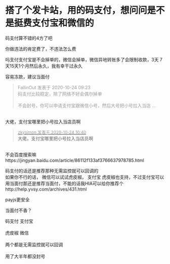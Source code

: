 # 搭了个发卡站，用的码支付，想问问是不是挺费支付宝和微信的


码支付算不错的4方了吧

你做违法的肯定费了，不违法怎么费

吗支付支付宝是不会掉单的，微信会掉单，微信异地转账多了会限制收款，3天 7天15天1个月然后永久，我有幸干过永久

容易冻款，建议当面付

<div class="quote"><blockquote><font color="#999999">FallinOut 发表于 2020-10-24 09:23</font><br />
<font color="#999999">码支付比较稳定，除了网络不好会偶尔掉单<br />
<br />
不会封号，你可以申请支付宝跟微信小号，然后大号把小号拉入当店 ...</font></blockquote></div><br />
大佬，支付宝哪里把小号拉入当店员啊

<div class="quote"><blockquote><font size="2"><a href="https://www.hostloc.com/forum.php?mod=redirect&amp;goto=findpost&amp;pid=9344741&amp;ptid=757828" target="_blank"><font color="#999999">zkysimon 发表于 2020-10-24 10:40</font></a></font><br />
大佬，支付宝哪里把小号拉入当店员啊</blockquote></div><br />
不会百度搜索嘛<br />
https://jingyan.baidu.com/article/86112f133af3766637978785.html

码支付的话还是推荐那种无需监控就可以回调的<br />
如果你不行的话， 微信可以试试虎皮椒， 支付宝 虎皮椒也支持，不过支付宝可以用当面付那还是推荐当面付，不能的话我HIA可以给你推荐个http://help.yvsy.com/archives/431.html

payjs更安全

当面付不香？<img id="aimg_K9iOp" onclick="zoom(this, this.src, 0, 0, 0)" class="zoom" src="https://cdn.jsdelivr.net/gh/hishis/forum-master/public/images/patch.gif" onmouseover="img_onmouseoverfunc(this)" onload="thumbImg(this)" border="0" alt="" />

码支付 支付宝 <br />
<br />
虎皮椒 微信<br />
<br />
两个都是无需监控就可以回调<br />
<br />
用了大半年都没封号
